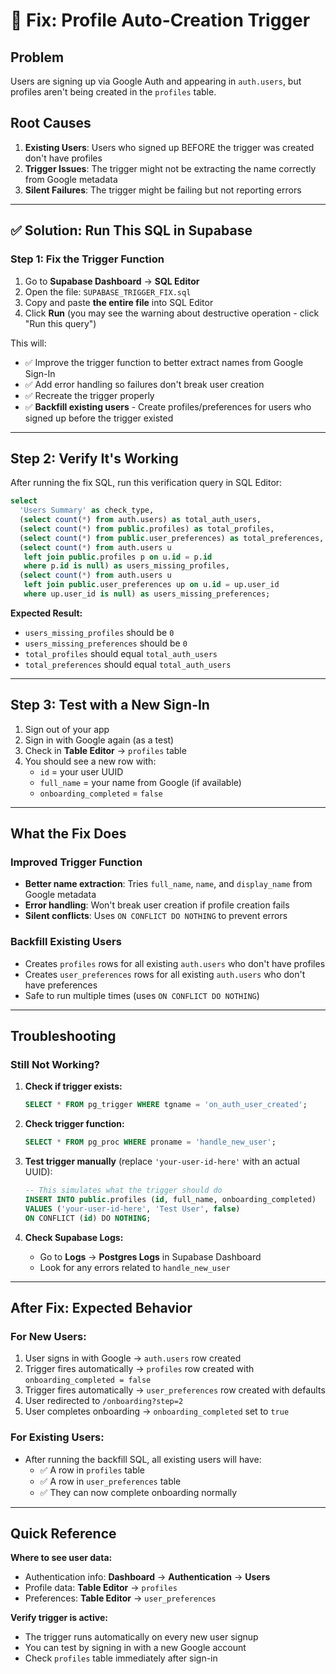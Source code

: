 # 🔧 Fix: Profile Auto-Creation Trigger

## Problem
Users are signing up via Google Auth and appearing in `auth.users`, but profiles aren't being created in the `profiles` table.

## Root Causes
1. **Existing Users**: Users who signed up BEFORE the trigger was created don't have profiles
2. **Trigger Issues**: The trigger might not be extracting the name correctly from Google metadata
3. **Silent Failures**: The trigger might be failing but not reporting errors

---

## ✅ Solution: Run This SQL in Supabase

### Step 1: Fix the Trigger Function

1. Go to **Supabase Dashboard** → **SQL Editor**
2. Open the file: `SUPABASE_TRIGGER_FIX.sql`
3. Copy and paste **the entire file** into SQL Editor
4. Click **Run** (you may see the warning about destructive operation - click "Run this query")

This will:
- ✅ Improve the trigger function to better extract names from Google Sign-In
- ✅ Add error handling so failures don't break user creation
- ✅ Recreate the trigger properly
- ✅ **Backfill existing users** - Create profiles/preferences for users who signed up before the trigger existed

---

## Step 2: Verify It's Working

After running the fix SQL, run this verification query in SQL Editor:

```sql
select 
  'Users Summary' as check_type,
  (select count(*) from auth.users) as total_auth_users,
  (select count(*) from public.profiles) as total_profiles,
  (select count(*) from public.user_preferences) as total_preferences,
  (select count(*) from auth.users u 
   left join public.profiles p on u.id = p.id 
   where p.id is null) as users_missing_profiles,
  (select count(*) from auth.users u 
   left join public.user_preferences up on u.id = up.user_id 
   where up.user_id is null) as users_missing_preferences;
```

**Expected Result:**
- `users_missing_profiles` should be `0`
- `users_missing_preferences` should be `0`
- `total_profiles` should equal `total_auth_users`
- `total_preferences` should equal `total_auth_users`

---

## Step 3: Test with a New Sign-In

1. Sign out of your app
2. Sign in with Google again (as a test)
3. Check in **Table Editor** → `profiles` table
4. You should see a new row with:
   - `id` = your user UUID
   - `full_name` = your name from Google (if available)
   - `onboarding_completed` = `false`

---

## What the Fix Does

### Improved Trigger Function
- **Better name extraction**: Tries `full_name`, `name`, and `display_name` from Google metadata
- **Error handling**: Won't break user creation if profile creation fails
- **Silent conflicts**: Uses `ON CONFLICT DO NOTHING` to prevent errors

### Backfill Existing Users
- Creates `profiles` rows for all existing `auth.users` who don't have profiles
- Creates `user_preferences` rows for all existing `auth.users` who don't have preferences
- Safe to run multiple times (uses `ON CONFLICT DO NOTHING`)

---

## Troubleshooting

### Still Not Working?

1. **Check if trigger exists:**
   ```sql
   SELECT * FROM pg_trigger WHERE tgname = 'on_auth_user_created';
   ```

2. **Check trigger function:**
   ```sql
   SELECT * FROM pg_proc WHERE proname = 'handle_new_user';
   ```

3. **Test trigger manually** (replace `'your-user-id-here'` with an actual UUID):
   ```sql
   -- This simulates what the trigger should do
   INSERT INTO public.profiles (id, full_name, onboarding_completed)
   VALUES ('your-user-id-here', 'Test User', false)
   ON CONFLICT (id) DO NOTHING;
   ```

4. **Check Supabase Logs:**
   - Go to **Logs** → **Postgres Logs** in Supabase Dashboard
   - Look for any errors related to `handle_new_user`

---

## After Fix: Expected Behavior

### For New Users:
1. User signs in with Google → `auth.users` row created
2. Trigger fires automatically → `profiles` row created with `onboarding_completed = false`
3. Trigger fires automatically → `user_preferences` row created with defaults
4. User redirected to `/onboarding?step=2`
5. User completes onboarding → `onboarding_completed` set to `true`

### For Existing Users:
- After running the backfill SQL, all existing users will have:
  - ✅ A row in `profiles` table
  - ✅ A row in `user_preferences` table
  - ✅ They can now complete onboarding normally

---

## Quick Reference

**Where to see user data:**
- Authentication info: **Dashboard** → **Authentication** → **Users**
- Profile data: **Table Editor** → `profiles`
- Preferences: **Table Editor** → `user_preferences`

**Verify trigger is active:**
- The trigger runs automatically on every new user signup
- You can test by signing in with a new Google account
- Check `profiles` table immediately after sign-in

